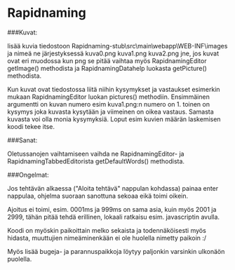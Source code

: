 # Rapidnaming

###Kuvat:

lisää kuvia tiedostoon Rapidnaming-stub\src\main\webapp\WEB-INF\images ja nimeä ne järjestyksessä kuva0.png kuva1.png kuva2.png jne, jos kuvat ovat eri muodossa kun png se pitää vaihtaa myös RapidnamingEditor getImage() methodista ja RapidnamingDatahelp luokasta getPicture() methodista.

Kun kuvat ovat tiedostossa liitä niihin kysymykset ja vastaukset esimerkin mukaan RapidnamingEditor luokan pictures() methodiin. Ensimmäinen argumentti on kuvan numero esim kuva1.png:n numero on 1. toinen on kysymys joka kuvasta kysytään ja viimeinen on oikea vastaus. Samasta kuvasta voi olla monia kysymyksiä. Loput esim kuvien määrän laskemisen koodi tekee itse.


###Sanat:

Oletussanojen vaihtamiseen vaihda ne RapidnamingEditor- ja RapidnamingTabbedEditorista getDefaultWords() methodista.

    
###Ongelmat:

Jos tehtävän alkaessa ("Aloita tehtävä" nappulan kohdassa) painaa enter nappulaa, ohjelma suoraan sanottuna sekoaa eikä toimi oikein.

Ajoitus ei toimi, esim. 0001ms ja 999ms on sama asia, kuin myös 2001 ja 2999, tähän pitää tehdä erillinen, lokaali ratkaisu esim. javascriptin avulla.

Koodi on myöskin paikoittain melko sekaista ja todennäköisesti myös hidasta, muuttujien nimeäminenkään ei ole huolella nimetty paikoin :/

Myös lisää bugeja- ja parannuspaikkoja löytyy paljonkin varsinkin ulkonäön puolella.

